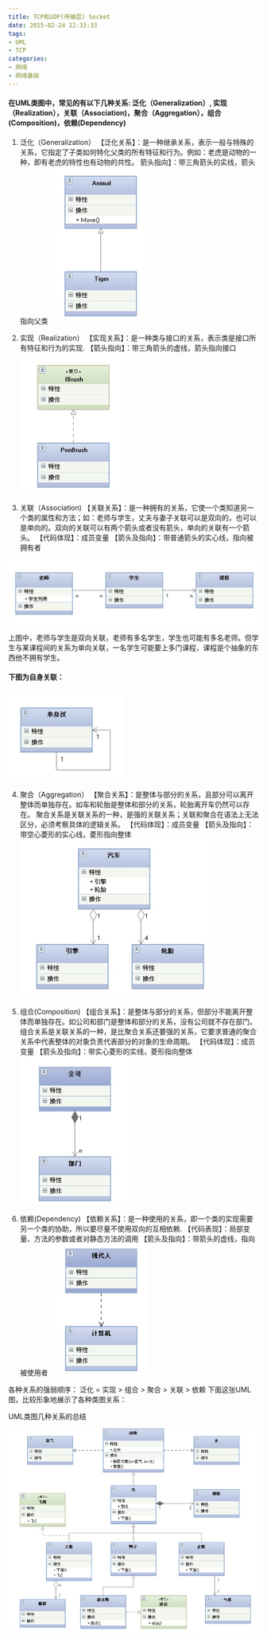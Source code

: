 ```yaml
---
title: TCP和UDP(传输层) Socket
date: 2015-02-24 22:33:33
tags: 
- UML
- TCP
categories: 
- 网络
- 网络基础
---
```


####   在UML类图中，常见的有以下几种关系: 泛化（Generalization）,  实现（Realization），关联（Association)，聚合（Aggregation），组合(Composition)，依赖(Dependency)


 1. 泛化（Generalization）
【泛化关系】：是一种继承关系，表示一般与特殊的关系，它指定了子类如何特化父类的所有特征和行为。例如：老虎是动物的一种，即有老虎的特性也有动物的共性。
箭头指向】：带三角箭头的实线，箭头指向父类
![](media/15449221659440.jpg)

2. 实现（Realization）
【实现关系】：是一种类与接口的关系，表示类是接口所有特征和行为的实现.
【箭头指向】：带三角箭头的虚线，箭头指向接口
![](media/15449222279613.jpg)

3. 关联（Association)
【关联关系】：是一种拥有的关系，它使一个类知道另一个类的属性和方法；如：老师与学生，丈夫与妻子关联可以是双向的，也可以是单向的。双向的关联可以有两个箭头或者没有箭头，单向的关联有一个箭头。
【代码体现】：成员变量
【箭头及指向】：带普通箭头的实心线，指向被拥有者

![](media/15449222927125.jpg)
上图中，老师与学生是双向关联，老师有多名学生，学生也可能有多名老师。但学生与某课程间的关系为单向关联，一名学生可能要上多门课程，课程是个抽象的东西他不拥有学生。 
#### 下图为自身关联： 
![](media/15449223495526.jpg)

4. 聚合（Aggregation）
【聚合关系】：是整体与部分的关系，且部分可以离开整体而单独存在。如车和轮胎是整体和部分的关系，轮胎离开车仍然可以存在。
聚合关系是关联关系的一种，是强的关联关系；关联和聚合在语法上无法区分，必须考察具体的逻辑关系。
【代码体现】：成员变量
【箭头及指向】：带空心菱形的实心线，菱形指向整体
![](media/15449224083377.jpg)

5. 组合(Composition)
【组合关系】：是整体与部分的关系，但部分不能离开整体而单独存在。如公司和部门是整体和部分的关系，没有公司就不存在部门。组合关系是关联关系的一种，是比聚合关系还要强的关系，它要求普通的聚合关系中代表整体的对象负责代表部分的对象的生命周期。
【代码体现】：成员变量
【箭头及指向】：带实心菱形的实线，菱形指向整体
![](media/15449224620133.jpg)

6. 依赖(Dependency)
【依赖关系】：是一种使用的关系，即一个类的实现需要另一个类的协助，所以要尽量不使用双向的互相依赖.
【代码表现】：局部变量、方法的参数或者对静态方法的调用
【箭头及指向】：带箭头的虚线，指向被使用者
![](media/15449225031519.jpg)

各种关系的强弱顺序：
泛化 = 实现 > 组合 > 聚合 > 关联 > 依赖 
下面这张UML图，比较形象地展示了各种类图关系：

UML类图几种关系的总结

![](media/15449225451851.jpg)
